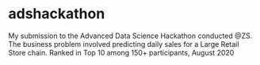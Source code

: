 # adshackathon
My submission to the Advanced Data Science Hackathon conducted @ZS. The business problem involved predicting daily sales for a Large Retail Store chain. Ranked in Top 10 among 150+ participants, August 2020
